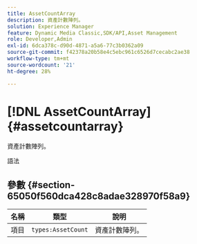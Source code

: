 ```yaml
---
title: AssetCountArray
description: 資產計數陣列。
solution: Experience Manager
feature: Dynamic Media Classic,SDK/API,Asset Management
role: Developer,Admin
exl-id: 6dca378c-d90d-4871-a5a6-77c3b0362a09
source-git-commit: f42378a20b58e4c5ebc961c6526d7cecabc2ae38
workflow-type: tm+mt
source-wordcount: '21'
ht-degree: 28%

---
```


# [!DNL AssetCountArray]{#assetcountarray}

資產計數陣列。

語法

## 參數 {#section-65050f560dca428c8adae328970f58a9}

| 名稱 | 類型 | 說明 |
|---|---|---|
| 項目 | `types:AssetCount` | 資產計數陣列。 |
